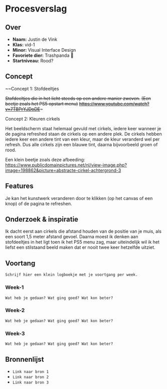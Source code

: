 # Procesverslag

## Over
* **Naam:** Justin de Vink
* **Klas:** vid-1
* **Minor:** Visual Interface Design
* **Favoriete dier:** Trashpanda 🦝
* **Startniveau:** Rood?

## Concept

~~Concept 1: Stofdeeltjes

~~Stofdeeltjes die in het licht steeds op een andere manier zweven.~~
~~(Een beetje zoals het PS5 opstart menu)~~
~~https://www.youtube.com/watch?v=7TBPrYJDoDE~~~


Concept 2: Kleuren cirkels

Het beeldscherm staat helemaal gevuld met cirkels, iedere keer wanneer je de pagina refreshed staan de cirkels op een andere plek.
De cirkels hebben iedere keer een andere tint van een kleur, maar de kleur veranderd wel per refresh.
Dus alle cirkels zijn een blauwe tint, daarna bijvoorbeeld groen of rood.

Een klein beetje zoals deze afbeeding:
https://www.publicdomainpictures.net/nl/view-image.php?image=198862&picture=abstracte-cirkel-achtergrond-3


## Features

Je kan het kunstwerk veranderen door te klikken (op het canvas of een knop) of de pagina te refreshen.


## Onderzoek & inspiratie

Ik dacht eerst aan cirkels die afstand houden van de positie van je muis, als een soort 1,5 meter afstand gevoel.
Daarna moest ik denken aan stofdeeltjes in het ligt toen ik het PS5 menu zag, maar uiteindelijk wil ik het liefst een stilstaand beeld maken dat er nooit twee keer hetzelfde uitziet.  

## Voortang

`Schrijf hier een klein logboekje met je voortgang per week.`

### Week-1
`Wat heb je gedaan? Wat ging goed? Wat kon beter?`

### Week-2
`Wat heb je gedaan? Wat ging goed? Wat kon beter?`

### Week-3
`Wat heb je gedaan? Wat ging goed? Wat kon beter?`


## Bronnenlijst

* `Link naar bron 1`
* `Link naar bron 2`
* `Link naar bron 3`
